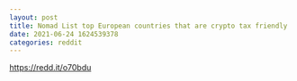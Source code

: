 ```yaml
--- 
layout: post 
title: Nomad List top European countries that are crypto tax friendly 
date: 2021-06-24 1624539378 
categories: reddit 
--- 
```

https://redd.it/o70bdu